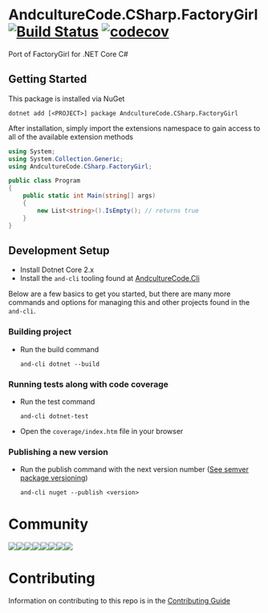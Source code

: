 # AndcultureCode.CSharp.FactoryGirl [![Build Status](https://travis-ci.org/AndcultureCode/AndcultureCode.CSharp.FactoryGirl.svg?branch=master)](https://travis-ci.org/AndcultureCode/AndcultureCode.CSharp.FactoryGirl) [![codecov](https://codecov.io/gh/AndcultureCode/AndcultureCode.CSharp.FactoryGirl/branch/master/graph/badge.svg)](https://codecov.io/gh/AndcultureCode/AndcultureCode.CSharp.FactoryGirl)
Port of FactoryGirl for .NET Core C#

## Getting Started
This package is installed via NuGet
```
dotnet add [<PROJECT>] package AndcultureCode.CSharp.FactoryGirl
```

After installation, simply import the extensions namespace to gain access
to all of the available extension methods
```csharp
using System;
using System.Collection.Generic;
using AndcultureCode.CSharp.FactoryGirl;

public class Program
{
    public static int Main(string[] args)
    {
        new List<string>().IsEmpty(); // returns true
    }
}
```

## Development Setup

* Install Dotnet Core 2.x
* Install the `and-cli` tooling found at [AndcultureCode.Cli](https://github.com/AndcultureCode/AndcultureCode.Cli)

Below are a few basics to get you started, but there are many more commands and options for managing this and other projects found in the `and-cli`.

### Building project
* Run the build command
    ```
    and-cli dotnet --build
    ```

### Running tests along with code coverage
* Run the test command
    ```
    and-cli dotnet-test
    ```
* Open the `coverage/index.htm` file in your browser

### Publishing a new version
* Run the publish command with the next version number ([See semver package versioning](https://docs.microsoft.com/en-us/nuget/concepts/package-versioning))
    ```
    and-cli nuget --publish <version>
    ```

# Community

[![](https://sourcerer.io/fame/andCulture/AndcultureCode/AndcultureCode.CSharp.FactoryGirl/images/0)](https://sourcerer.io/fame/andCulture/AndcultureCode/AndcultureCode.CSharp.FactoryGirl/links/0)[![](https://sourcerer.io/fame/andCulture/AndcultureCode/AndcultureCode.CSharp.FactoryGirl/images/1)](https://sourcerer.io/fame/andCulture/AndcultureCode/AndcultureCode.CSharp.FactoryGirl/links/1)[![](https://sourcerer.io/fame/andCulture/AndcultureCode/AndcultureCode.CSharp.FactoryGirl/images/2)](https://sourcerer.io/fame/andCulture/AndcultureCode/AndcultureCode.CSharp.FactoryGirl/links/2)[![](https://sourcerer.io/fame/andCulture/AndcultureCode/AndcultureCode.CSharp.FactoryGirl/images/3)](https://sourcerer.io/fame/andCulture/AndcultureCode/AndcultureCode.CSharp.FactoryGirl/links/3)[![](https://sourcerer.io/fame/andCulture/AndcultureCode/AndcultureCode.CSharp.FactoryGirl/images/4)](https://sourcerer.io/fame/andCulture/AndcultureCode/AndcultureCode.CSharp.FactoryGirl/links/4)[![](https://sourcerer.io/fame/andCulture/AndcultureCode/AndcultureCode.CSharp.FactoryGirl/images/5)](https://sourcerer.io/fame/andCulture/AndcultureCode/AndcultureCode.CSharp.FactoryGirl/links/5)[![](https://sourcerer.io/fame/andCulture/AndcultureCode/AndcultureCode.CSharp.FactoryGirl/images/6)](https://sourcerer.io/fame/andCulture/AndcultureCode/AndcultureCode.CSharp.FactoryGirl/links/6)[![](https://sourcerer.io/fame/andCulture/AndcultureCode/AndcultureCode.CSharp.FactoryGirl/images/7)](https://sourcerer.io/fame/andCulture/AndcultureCode/AndcultureCode.CSharp.FactoryGirl/links/7)

Contributing
======

Information on contributing to this repo is in the [Contributing Guide](CONTRIBUTING.md)
